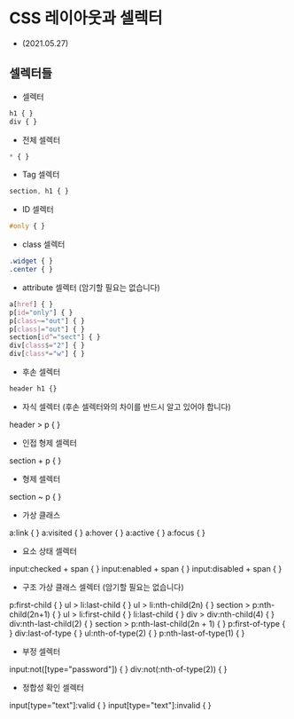 # CSS 레이아웃과 셀렉터 
- (2021.05.27)

## 셀렉터들
- 셀렉터
```css
h1 { }
div { }
```
- 전체 셀렉터
```css
* { }
```
- Tag 셀렉터
```css
section, h1 { }
```
- ID 셀렉터
```css
#only { }
```
- class 셀렉터
```css
.widget { }
.center { }
```
- attribute 셀렉터 (암기할 필요는 없습니다)
```css
a[href] { }
p[id="only"] { }
p[class~="out"] { }
p[class|="out"] { }
section[id^="sect"] { }
div[class$="2"] { }
div[class*="w"] { }
```
- 후손 셀렉터
```css
header h1 {}
```
- 자식 셀렉터 (후손 셀렉터와의 차이를 반드시 알고 있어야 합니다)

header > p { }

- 인접 형제 셀렉터

section + p { }

- 형제 셀렉터

section ~ p { }

- 가상 클래스

a:link { }
a:visited { }
a:hover { }
a:active { }
a:focus { }

- 요소 상태 셀렉터

input:checked + span { }
input:enabled + span { }
input:disabled + span { }

- 구조 가상 클래스 셀렉터 (암기할 필요는 없습니다)

p:first-child { }
ul > li:last-child { }
ul > li:nth-child(2n) { }
section > p:nth-child(2n+1) { }
ul > li:first-child { }
li:last-child { }
div > div:nth-child(4) { }
div:nth-last-child(2) { }
section > p:nth-last-child(2n + 1) { }
p:first-of-type { }
div:last-of-type { }
ul:nth-of-type(2) { }
p:nth-last-of-type(1) { }

- 부정 셀렉터

input:not([type="password"]) { }
div:not(:nth-of-type(2)) { }

- 정합성 확인 셀렉터

input[type="text"]:valid { }
input[type="text"]:invalid { }
